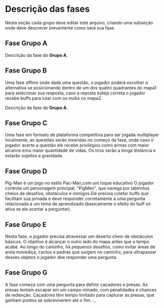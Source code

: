 # Descrição das fases

Nesta seção cada grupo deve editar este arquivo, criando uma subseção onde deve descrever brevemente como será sua fase.

## Fase Grupo A

Descrição da fase do **Grupo A**. 

## Fase Grupo B
Uma fase offline onde dada uma questão, o jogador poderá escolher a alternativa se posicionando dentro de um dos quatro quadrantes do mapa1 para selecionar sua resposta, caso a reposta esteja correta o jogador recebe buffs para lutar com os mobs no mapa2.

Descrição da fase do **Grupo A**. 

## Fase Grupo C

Uma fase em formato de plataforma competitiva para ser jogada multiplayer localmente, as questões serão inseridas no começo da fase, onde caso o jogador acerte a questão ele recebe privilégios como armas com maior alcance e/ou maior quantidade de vidas. Os tiros serão a longa distância e estarão sujeitos a gravidade. 

## Fase Grupo D

Pig-Man é um jogo no estilo Pac-Man,com um toque educativo O jogador controla um personagem principal, "PigMen", que navega por labirintos cheios de desafios, obstáculos e inimigos.Ele precisa coletar buffs que facilitam sua jornada e deve responder corretamente a uma pergunta relacionada a um tema de aprendizado.(basicamente o efeito do buff só ativa se ele acertar a perguntar).

## Fase Grupo E 

Nesta fase, o jogador precisa atravessar um deserto cheio de obstáculos básicos. O objetivo é alcançar o outro lado do mapa antes que o tempo acabe. Ao longo do caminho, há pequenos desafios, como evitar áreas de areia movediça, cactos e pedras que surgem no caminho, para ultrapassar desses objetos o jogador dee responder uma pergunta.

## Fase Grupo G

A fase começa com uma pergunta para definir caçadores e presas. As presas tentam escapar em um campo minado, com penalidades e chances de redenção. Caçadores têm tempo limitado para capturar as presas, que ganham pontos se sobreviverem até o fim.
...

